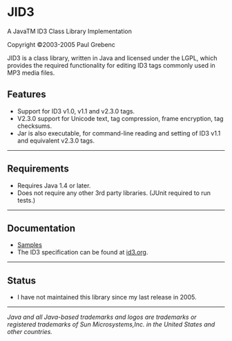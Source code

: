 # JID3
A JavaTM ID3 Class Library Implementation

Copyright ©2003-2005 Paul Grebenc

JID3 is a class library, written in Java and licensed under the LGPL, which provides the required functionality for editing ID3 tags commonly used in MP3 media files.

## Features

* Support for ID3 v1.0, v1.1 and v2.3.0 tags.
* V2.3.0 support for Unicode text, tag compression, frame encryption, tag checksums.
* Jar is also executable, for command-line reading and setting of ID3 v1.1 and equivalent v2.3.0 tags.

---

## Requirements

* Requires Java 1.4 or later.
* Does not require any other 3rd party libraries. (JUnit required to run tests.)

---

## Documentation

* [Samples](./samples.md)
* The ID3 specification can be found at [id3.org](https://id3.org).

---

## Status

* I have not maintained this library since my last release in 2005.

---

_Java and all Java-based trademarks and logos are trademarks or registered trademarks of Sun Microsystems,Inc. in the United States and other countries._
